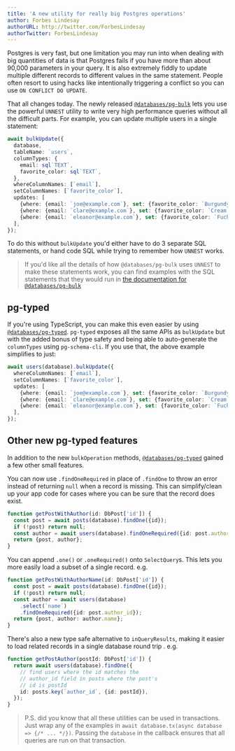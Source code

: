 ```yaml
---
title: 'A new utility for really big Postgres operations'
author: Forbes Lindesay
authorURL: http://twitter.com/ForbesLindesay
authorTwitter: ForbesLindesay
---
```


Postgres is very fast, but one limitation you may run into when dealing with big quantities of data is that Postgres fails if you have more than about 90,000 parameters in your query. It is also extremely fiddly to update multiple different records to different values in the same statement. People often resort to using hacks like intentionally triggering a conflict so you can use `ON CONFLICT DO UPDATE`.

<!--truncate-->

That all changes today. The newly released [`@databases/pg-bulk`](/docs/pg-bulk) lets you use the powerful `UNNEST` utility to write very high performance queries without all the difficult parts. For example, you can update multiple users in a single statement:

```typescript
await bulkUpdate({
  database,
  tableName: `users`,
  columnTypes: {
    email: sql`TEXT`,
    favorite_color: sql`TEXT`,
  },
  whereColumnNames: [`email`],
  setColumnNames: [`favorite_color`],
  updates: [
    {where: {email: `joe@example.com`}, set: {favorite_color: `Burgundy`}},
    {where: {email: `clare@example.com`}, set: {favorite_color: `Cream`}},
    {where: {email: `eleanor@example.com`}, set: {favorite_color: `Fuchsia`}},
  ],
});
```

To do this without `bulkUpdate` you'd either have to do 3 separate SQL statements, or hand code SQL while trying to remember how `UNNEST` works.

> If you'd like all the details of how `@databases/pg-bulk` uses `UNNEST` to make these statements work, you can find examples with the SQL statements that they would run in [the documentation for `@databases/pg-bulk`](/docs/pg-bulk)

## pg-typed

If you're using TypeScript, you can make this even easier by using [`@databases/pg-typed`](/docs/pg-typed). `pg-typed` exposes all the same APIs as `bulkUpdate` but with the added bonus of type safety and being able to auto-generate the `columnTypes` using `pg-schema-cli`. If you use that, the above example simplifies to just:

```typescript
await users(database).bulkUpdate({
  whereColumnNames: [`email`],
  setColumnNames: [`favorite_color`],
  updates: [
    {where: {email: `joe@example.com`}, set: {favorite_color: `Burgundy`}},
    {where: {email: `clare@example.com`}, set: {favorite_color: `Cream`}},
    {where: {email: `eleanor@example.com`}, set: {favorite_color: `Fuchsia`}},
  ],
});
```

## Other new pg-typed features

In addition to the new `bulkOperation` methods, [`@databases/pg-typed`](/docs/pg-typed) gained a few other small features.

You can now use `.findOneRequired` in place of `.findOne` to throw an error instead of returning `null` when a record is missing. This can simplify/clean up your app code for cases where you can be sure that the record does exist.

```typescript
function getPostWithAuthor(id: DbPost['id']) {
  const post = await posts(database).findOne({id});
  if (!post) return null;
  const author = await users(database).findOneRequired({id: post.author_id});
  return {post, author};
}
```

You can append `.one()` or `.oneRequired()` onto `SelectQuery`s. This lets you more easily load a subset of a single record. e.g.

```typescript
function getPostWithAuthorName(id: DbPost['id']) {
  const post = await posts(database).findOne({id});
  if (!post) return null;
  const author = await users(database)
    .select(`name`)
    .findOneRequired({id: post.author_id});
  return {post, author: author.name};
}
```

There's also a new type safe alternative to `inQueryResults`, making it easier to load related records in a single database round trip . e.g.

```typescript
function getPostAuthor(postId: DbPost['id']) {
  return await users(database).findOne({
    // find users where the id matches the
    // author_id field in posts where the post's
    // id is postId
    id: posts.key(`author_id`, {id: postId}),
  });
}
```

> P.S. did you know that all these utilities can be used in transactions. Just wrap any of the examples in `await database.tx(async database => {/* ... */})`. Passing the `database` in the callback ensures that all queries are run on that transaction.
